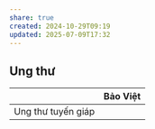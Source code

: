 ```yaml
---
share: true
created: 2024-10-29T09:19
updated: 2025-07-09T17:32
---
```

## Ung thư
|                    | Bảo Việt |
| ------------------ | -------- |
| Ung thư tuyến giáp |          |
